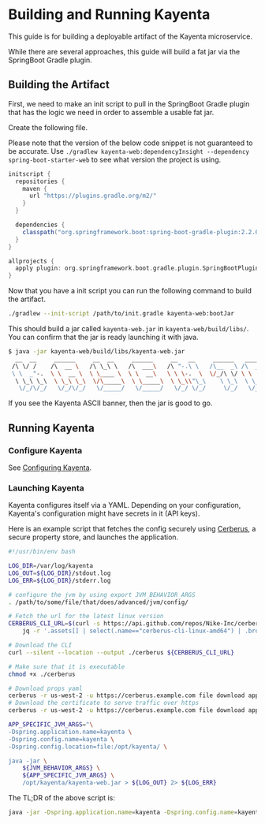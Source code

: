 # Building and Running Kayenta

This guide is for building a deployable artifact of the Kayenta microservice.

While there are several approaches, this guide will build a fat jar via the SpringBoot Gradle plugin.

## Building the Artifact

First, we need to make an init script to pull in the SpringBoot Gradle plugin that has the logic we need in order to assemble a usable fat jar.

Create the following file. 

Please note that the version of the below code snippet is not guaranteed to be accurate.
Use `./gradlew kayenta-web:dependencyInsight --dependency spring-boot-starter-web` to see what version the project is using.

```groovy
initscript {
  repositories {
    maven {
      url "https://plugins.gradle.org/m2/"
    }
  }

  dependencies {
    classpath("org.springframework.boot:spring-boot-gradle-plugin:2.2.0.RELEASE")
  }
}

allprojects {
  apply plugin: org.springframework.boot.gradle.plugin.SpringBootPlugin
}
```

Now that you have a init script you can run the following command to build the artifact.

```bash
./gradlew --init-script /path/to/init.gradle kayenta-web:bootJar
```

This should build a jar called `kayenta-web.jar` in `kayenta-web/build/libs/`. You can confirm that the jar is ready launching it with java.

```bash
$ java -jar kayenta-web/build/libs/kayenta-web.jar 
  __  __     ______     __  __     ______     __   __     ______   ______    
 /\ \/ /    /\  __ \   /\ \_\ \   /\  ___\   /\ "-.\ \   /\__  _\ /\  __ \   
 \ \  _"-.  \ \  __ \  \ \____ \  \ \  __\   \ \ \-.  \  \/_/\ \/ \ \  __ \  
  \ \_\ \_\  \ \_\ \_\  \/\_____\  \ \_____\  \ \_\\"\_\    \ \_\  \ \_\ \_\ 
   \/_/\/_/   \/_/\/_/   \/_____/   \/_____/   \/_/ \/_/     \/_/   \/_/\/_/ 
```

If you see the Kayenta ASCII banner, then the jar is good to go.

## Running Kayenta

### Configure Kayenta

See [Configuring Kayenta](./configuring-kayenta.md).

### Launching Kayenta

Kayenta configures itself via a YAML. Depending on your configuration, Kayenta's configuration might have secrets in it (API keys).

Here is an example script that fetches the config securely using [Cerberus](http://engineering.nike.com/cerberus/), a secure property store, and launches the application.

```bash
#!/usr/bin/env bash

LOG_DIR=/var/log/kayenta
LOG_OUT=${LOG_DIR}/stdout.log
LOG_ERR=${LOG_DIR}/stderr.log

# configure the jvm by using export JVM_BEHAVIOR_ARGS
. /path/to/some/file/that/does/advanced/jvm/config/

# Fetch the url for the latest linux version
CERBERUS_CLI_URL=$(curl -s https://api.github.com/repos/Nike-Inc/cerberus-cli/releases/latest | \
    jq -r '.assets[] | select(.name=="cerberus-cli-linux-amd64") | .browser_download_url')

# Download the CLI
curl --silent --location --output ./cerberus ${CERBERUS_CLI_URL}

# Make sure that it is executable
chmod +x ./cerberus

# Download props yaml
cerberus -r us-west-2 -u https://cerberus.example.com file download app/nde-ca-kayenta/kayenta_coalmine.yml -o /opt/kayenta/kayenta.yml
# Download the certificate to serve traffic over https
cerberus -r us-west-2 -u https://cerberus.example.com file download app/nde-ca-kayenta/certificate.pfx -o /opt/kayenta/certificate.pfx

APP_SPECIFIC_JVM_ARGS="\
-Dspring.application.name=kayenta \
-Dspring.config.name=kayenta \
-Dspring.config.location=file:/opt/kayenta/ \

java -jar \
    ${JVM_BEHAVIOR_ARGS} \
    ${APP_SPECIFIC_JVM_ARGS} \
    /opt/kayenta/kayenta-web.jar > ${LOG_OUT} 2> ${LOG_ERR}
```

The TL;DR of the above script is:

```bash
java -jar -Dspring.application.name=kayenta -Dspring.config.name=kayenta -Dspring.config.location=file:/path/to/dir/with/config kayenta-web.jar
```
